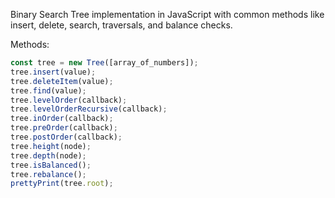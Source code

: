 Binary Search Tree implementation in JavaScript with common methods like insert, delete, search, traversals, and balance checks.

Methods:
```javascript
const tree = new Tree([array_of_numbers]);
tree.insert(value);
tree.deleteItem(value);
tree.find(value);
tree.levelOrder(callback);
tree.levelOrderRecursive(callback);
tree.inOrder(callback);
tree.preOrder(callback);
tree.postOrder(callback);
tree.height(node);
tree.depth(node);
tree.isBalanced();
tree.rebalance();
prettyPrint(tree.root);
